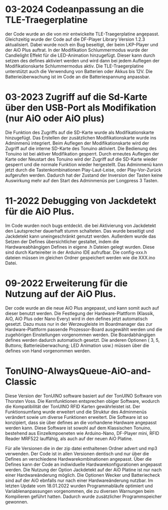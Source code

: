 # 03-2024 Codeanpassung an die TLE-Traegerplatine
der Code wurde an die von mir entwickelte TLE-Traegerplatine angepasst. Gleichzeitig wurde der Code auf die DF-Player Library Version 1.2.3 aktualisiert. Dabei wurde noch ein Bug beseitigt, der beim LKP-Player und der AiO Plus auftrat.
In der Modifikation Schlummermodus wurde der Candlelight Effekt für die LED-Animation hinzugefügt. Dieser kann durch setzen des defines aktiviert werden und wird dann bei jedem Auflegen der Modifikationskarte Schlummermodus aktiv.
Die TLE-Traegerplatine unterstützt auch die Verwendung von Batterien oder Akkus bis 12V. Die Batterieüberwachung ist im Code an die Batteriespannung anpassbar.

# 03-2023 Zugriff auf die Sd-Karte über den USB-Port als Modifikation (nur AiO oder AiO plus)
Die Funktion des Zugriffs auf die SD-Karte wurde als Modifikationskarte hinzugefügt. 
Das Erstellen der zusätzlichen Modifikationskarte wurde ins Adminmenü integriert.
Beim Auflegen der Modifikationskarte wird der Zugriff auf die interne SD-Karte des Tonuino aktiviert.
Die Bedienung des Tonuino ist bei aktiver Modifikation gesperrt. Durch erneutes Auflegen der Karte
oder Neustart des Tonuino wird der Zugriff auf die SD-Karte wieder gesperrt und die normale Funktion wieder hergestellt.
Das Adminmenü kann jetzt durch die Tastenkombinationen Play-Laut-Leise, oder Play-Vor-Zurück aufgerufen werden.
Dadurch hat der Zustand der Inversion der Tasten keine Auswirkung mehr auf den Start des Adminmenüs per Longpress 3 Tasten.

# 11-2022 Debugging von Jackdetekt für die AiO Plus.
Im Code wurden noch bugs entdeckt. die bei Aktivierung von Jackdetekt den Lautsprecher dauerhaft stumm schalteten.
Das wurde beseitigt und Jackdetekt kann uneingeschränkt genutzt werden.
Außerdem wurde das Setzen der Defines übersichtlicher gestaltet, indem die Hardwareabhängigen Defines in eigene .h Dateien gelegt wurden.
Diese sind durch Karteireiter in der Arduino IDE aufrufbar. Die config-xxx.h dateien müssen im gleichen Ordner gespeichert werden wie die XXX.ino Datei.

# 09-2022 Erweiterung für die Nutzung auf der AiO Plus.
Der code wurde an die neue AiO Plus angepasst, und kann somit auch auf dieser 
benutzt werden. Die Festlegung der Hardware-Plattform (Klassik, AiO, AiO Plus oder Nano Every)
wird in den defines jetzt automatisch gesetzt. Dazu muss nur in der Werzeugleiste im
Boardmanager das zur Hardware-Plattform passende Prozessor-Board ausgewählt werden und die zugehörigen Einstellungen
vorgenommen werden. Die Boardabhängigen defines werden dadurch automatisch gesetzt.
Die anderen Optionen ( 3, 5, Buttons;  Batterieüberwachung; LED Animation usw.) müssen 
über die defines von Hand vorgenommen werden.


# TonUINO-AlwaysQueue-AiO-and-Classic
Diese Version der TonUINO software basiert auf der TonUINO Software von Thorsten Voss.
Die Kernfunktionen entsprechen obiger Software, wodurch die Kompatibilität
der TonUINO RFID Karten gewährleistet ist.
Der Funktionsumfang wurde erweitert und die Struktur des Adminmenüs
verändert sowie um diverse Funktionen erweitert.
Die Software ist so konzipiert, dass sie über defines an die vorhandene Hardware
angepasst werden kann.
Diese Software ist sowohl auf dem Klassischen Tonuino, bestehend aus Einzelkmpoeneten
wie Arduino-Nano, DF-Player mini, RFID Reader MRF522 lauffähig,
als auch auf der neuen AiO Platine.

Für alle Versionen die in der zip datei enthaltenen Ordner advert und mp3 verwenden.
Der Code ist in allen Versionen dentisch und nur über die Defines an verschiedene 
Hardwarekombinationen angepasst.
Über die Defines kann der Code an indiwiduelle Hardwarekonfigurationen angepasst werden.
Die Nutzung der Option Jackdetekt auf der AiO Platine ist nur nach einer Hardwareänderung 
möglich. 
Die Optionen Wecker und Batteriecheck sind auf der AiO ebnfalls nur nach einer
Hardwareänderung nutzbar.
Im letzten Update vom 18.01.2022 wurden Programmabläufe optimiert und Variablenanpassungen
vorgenommen, die zu diversen Warnungen beim Kompilieren geführt hatten.
Dadurch wurde zusätzlicher Programmspeicher gewonnen.
